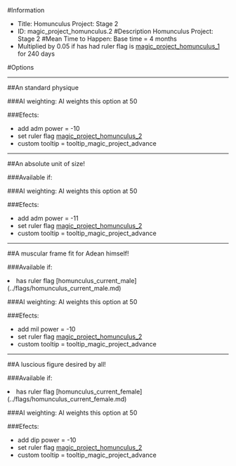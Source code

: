 #Information
 - Title: Homunculus Project: Stage 2
 - ID: magic_project_homunculus.2
#Description
Homunculus Project: Stage 2
#Mean Time to Happen:
Base time = 4 months
 - Multiplied by 0.05 if has had ruler flag is [magic_project_homunculus_1](../flags/magic_project_homunculus_1.md) for 240 days

#Options

___
##An standard physique

###AI weighting:
AI weights this option at 50


###Efects:<ul><li>add adm power = -10</li><li>set ruler flag [magic_project_homunculus_2](../flags/magic_project_homunculus_2.md)</li><li>custom tooltip = tooltip_magic_project_advance</li></ul>

___
##An absolute unit of size!

###Available if:


###AI weighting:
AI weights this option at 50


###Efects:<ul><li>add adm power = -11</li><li>set ruler flag [magic_project_homunculus_2](../flags/magic_project_homunculus_2.md)</li><li>custom tooltip = tooltip_magic_project_advance</li></ul>

___
##A muscular frame fit for Adean himself!

###Available if:
<li>has ruler flag [homunculus_current_male](../flags/homunculus_current_male.md)</li>

###AI weighting:
AI weights this option at 50


###Efects:<ul><li>add mil power = -10</li><li>set ruler flag [magic_project_homunculus_2](../flags/magic_project_homunculus_2.md)</li><li>custom tooltip = tooltip_magic_project_advance</li></ul>

___
##A luscious figure desired by all!

###Available if:
<li>has ruler flag [homunculus_current_female](../flags/homunculus_current_female.md)</li>

###AI weighting:
AI weights this option at 50


###Efects:<ul><li>add dip power = -10</li><li>set ruler flag [magic_project_homunculus_2](../flags/magic_project_homunculus_2.md)</li><li>custom tooltip = tooltip_magic_project_advance</li></ul>
